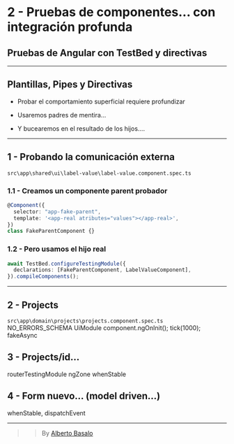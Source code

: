 # 2 - Pruebas de componentes... con integración profunda

## Pruebas de Angular con TestBed y directivas

---

## Plantillas, Pipes y Directivas

- Probar el comportamiento superficial requiere profundizar

- Usaremos padres de mentira...

- Y bucearemos en el resultado de los hijos....

---

## 1 - Probando la comunicación externa

`src\app\shared\ui\label-value\label-value.component.spec.ts`

### 1.1 - Creamos un componente parent probador

```typescript
@Component({
  selector: "app-fake-parent",
  template: '<app-real atributes="values"></app-real>',
})
class FakeParentComponent {}
```

### 1.2 - Pero usamos el hijo real

```typescript
await TestBed.configureTestingModule({
  declarations: [FakeParentComponent, LabelValueComponent],
}).compileComponents();
```

---

## 2 - Projects

`src\app\domain\projects\projects.component.spec.ts`
NO_ERRORS_SCHEMA
UiModule
component.ngOnInit();
tick(1000);
fakeAsync

## 3 - Projects/id...

routerTestingModule ngZone whenStable

## 4 - Form nuevo... (model driven...)

whenStable, dispatchEvent

---

> > By [Alberto Basalo](https://twitter.com/albertobasalo)

```


```
